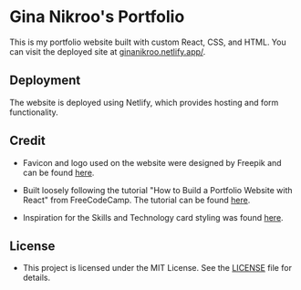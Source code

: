 # Gina Nikroo's Portfolio

This is my portfolio website built with custom React, CSS, and HTML. You can visit the deployed site at [ginanikroo.netlify.app/](https://ginanikroo.netlify.app/).

## Deployment

The website is deployed using Netlify, which provides hosting and form functionality.

## Credit

- Favicon and logo used on the website were designed by Freepik and can be found [here](https://www.flaticon.com/free-icon/g_3524308).

- Built loosely following the tutorial "How to Build a Portfolio Website with React" from FreeCodeCamp. The tutorial can be found [here](https://www.freecodecamp.org/news/build-portfolio-website-react/).

- Inspiration for the Skills and Technology card styling was found [here](https://codepen.io/jepooley/pen/NWYryap?editors=1100).

## License

- This project is licensed under the MIT License. See the [LICENSE](LICENSE.txt) file for details.
